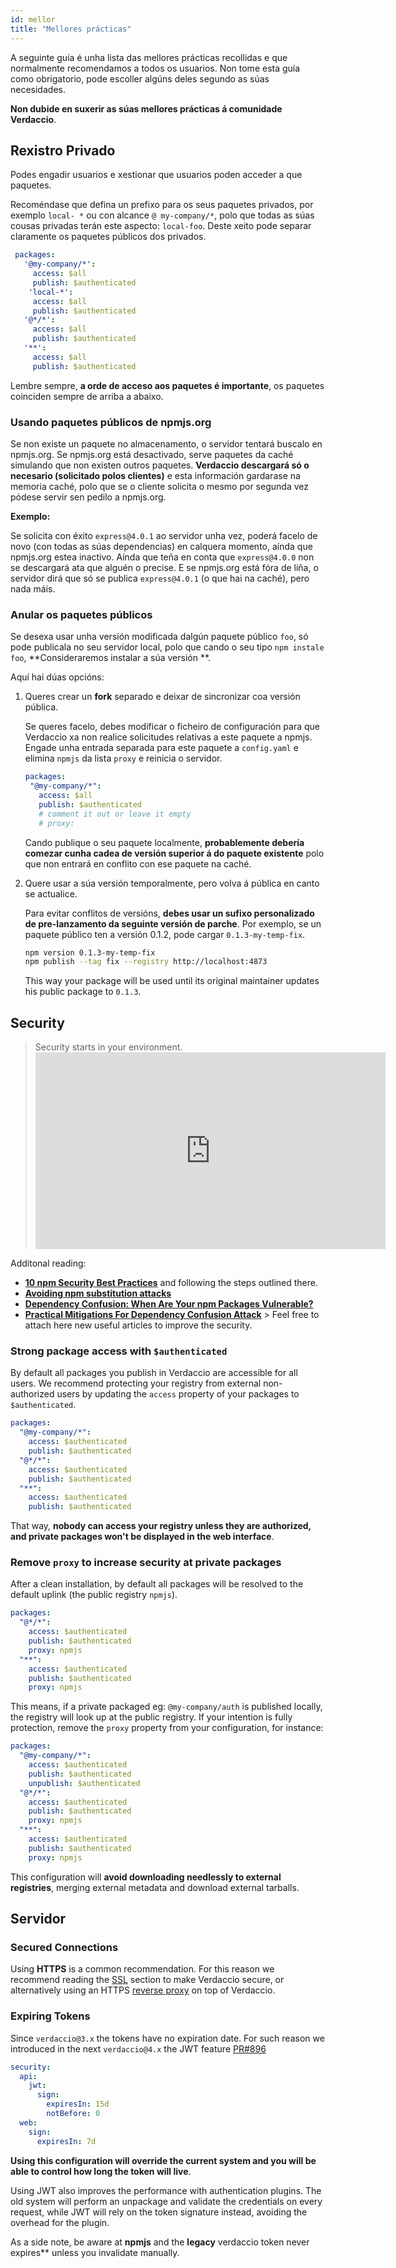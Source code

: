 ```yaml
---
id: mellor
title: "Mellores prácticas"
---
```


A seguinte guía é unha lista das mellores prácticas recollidas e que normalmente recomendamos a todos os usuarios. Non tome esta guía como obrigatorio, pode escoller algúns deles segundo as súas necesidades.

**Non dubide en suxerir as súas mellores prácticas á comunidade Verdaccio**.

## Rexistro Privado

Podes engadir usuarios e xestionar que usuarios poden acceder a que paquetes.

Recoméndase que defina un prefixo para os seus paquetes privados, por exemplo `local- *` ou con alcance `@ my-company/*`, polo que todas as súas cousas privadas terán este aspecto: `local-foo`. Deste xeito pode separar claramente os paquetes públicos dos privados.

```yaml
 packages:
   '@my-company/*':
     access: $all
     publish: $authenticated
    'local-*':
     access: $all
     publish: $authenticated
   '@*/*':
     access: $all
     publish: $authenticated
   '**':
     access: $all
     publish: $authenticated
```

Lembre sempre, **a orde de acceso aos paquetes é importante**, os paquetes coinciden sempre de arriba a abaixo.

### Usando paquetes públicos de npmjs.org

Se non existe un paquete no almacenamento, o servidor tentará buscalo en npmjs.org. Se npmjs.org está desactivado, serve paquetes da caché simulando que non existen outros paquetes. **Verdaccio descargará só o necesario (solicitado polos clientes)** e esta información gardarase na memoria caché, polo que se o cliente solicita o mesmo por segunda vez pódese servir sen pedilo a npmjs.org.

**Exemplo:**

Se solicita con éxito `express@4.0.1` ao servidor unha vez, poderá facelo de novo (con todas as súas dependencias) en calquera momento, aínda que npmjs.org estea inactivo. Aínda que teña en conta que `express@4.0.0` non se descargará ata que alguén o precise. E se npmjs.org está fóra de liña, o servidor dirá que só se publica `express@4.0.1` (o que hai na caché), pero nada máis.

### Anular os paquetes públicos

Se desexa usar unha versión modificada dalgún paquete público `foo`, só pode publicala no seu servidor local, polo que cando o seu tipo `npm instale foo`, **Consideraremos instalar a súa versión **.

Aquí hai dúas opcións:

1. Queres crear un **fork** separado e deixar de sincronizar coa versión pública.
    
    Se queres facelo, debes modificar o ficheiro de configuración para que Verdaccio xa non realice solicitudes relativas a este paquete a npmjs. Engade unha entrada separada para este paquete a `config.yaml` e elimina `npmjs` da lista `proxy` e reinicia o servidor.
    
    ```yaml
    packages:
     "@my-company/*":
       access: $all
       publish: $authenticated
       # comment it out or leave it empty
       # proxy:
    ```
    
    Cando publique o seu paquete localmente, **probablemente debería comezar cunha cadea de versión superior á do paquete existente** polo que non entrará en conflito con ese paquete na caché.

2. Quere usar a súa versión temporalmente, pero volva á pública en canto se actualice.
    
    Para evitar conflitos de versións, **debes usar un sufixo personalizado de pre-lanzamento da seguinte versión de parche**. Por exemplo, se un paquete público ten a versión 0.1.2, pode cargar `0.1.3-my-temp-fix`.
    
    ```bash
    npm version 0.1.3-my-temp-fix
    npm publish --tag fix --registry http://localhost:4873
    ```
    
    This way your package will be used until its original maintainer updates his public package to `0.1.3`.

## Security

> Security starts in your environment. <iframe width="560" height="315" src="https://www.youtube.com/embed/qTRADSp3Hpo?enablejsapi=1" frameborder="0" allow="accelerometer; autoplay; encrypted-media; gyroscope; picture-in-picture" allowfullscreen mark="crwd-mark"></iframe> 

Additonal reading:

- **[10 npm Security Best Practices](https://snyk.io/blog/ten-npm-security-best-practices/)** and following the steps outlined there.
- **[Avoiding npm substitution attacks](https://github.blog/2021-02-12-avoiding-npm-substitution-attacks/)**
- **[Dependency Confusion: When Are Your npm Packages Vulnerable?](https://blog.includesecurity.com/2021/02/dependency-confusion-when-are-your-npm-packages-vulnerable/)**
- **[Practical Mitigations For Dependency Confusion Attack](https://www.kernelcrypt.com/posts/depedency-confusion-explained/)** > Feel free to attach here new useful articles to improve the security.

### Strong package access with `$authenticated`

By default all packages you publish in Verdaccio are accessible for all users. We recommend protecting your registry from external non-authorized users by updating the `access` property of your packages to `$authenticated`.

```yaml
packages:
  "@my-company/*":
    access: $authenticated
    publish: $authenticated
  "@*/*":
    access: $authenticated
    publish: $authenticated
  "**":
    access: $authenticated
    publish: $authenticated
```

That way, **nobody can access your registry unless they are authorized, and private packages won't be displayed in the web interface**.

### Remove `proxy` to increase security at private packages

After a clean installation, by default all packages will be resolved to the default uplink (the public registry `npmjs`).

```yaml
packages:
  "@*/*":
    access: $authenticated
    publish: $authenticated
    proxy: npmjs
  "**":
    access: $authenticated
    publish: $authenticated
    proxy: npmjs
```

This means, if a private packaged eg: `@my-company/auth` is published locally, the registry will look up at the public registry. If your intention is fully protection, remove the `proxy` property from your configuration, for instance:

```yaml
packages:
  "@my-company/*":
    access: $authenticated
    publish: $authenticated
    unpublish: $authenticated
  "@*/*":
    access: $authenticated
    publish: $authenticated
    proxy: npmjs
  "**":
    access: $authenticated
    publish: $authenticated
    proxy: npmjs
```

This configuration will **avoid downloading needlessly to external registries**, merging external metadata and download external tarballs.

## Servidor

### Secured Connections

Using **HTTPS** is a common recommendation. For this reason we recommend reading the [SSL](ssl.md) section to make Verdaccio secure, or alternatively using an HTTPS [reverse proxy](reverse-proxy.md) on top of Verdaccio.

### Expiring Tokens

Since `verdaccio@3.x` the tokens have no expiration date. For such reason we introduced in the next `verdaccio@4.x` the JWT feature [PR#896](https://github.com/verdaccio/verdaccio/pull/896)

```yaml
security:
  api:
    jwt:
      sign:
        expiresIn: 15d
        notBefore: 0
  web:
    sign:
      expiresIn: 7d
```

**Using this configuration will override the current system and you will be able to control how long the token will live**.

Using JWT also improves the performance with authentication plugins. The old system will perform an unpackage and validate the credentials on every request, while JWT will rely on the token signature instead, avoiding the overhead for the plugin.

As a side note, be aware at **npmjs** and the **legacy** verdaccio token never expires** unless you invalidate manually.